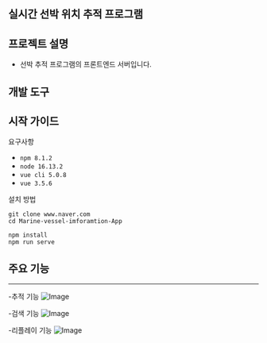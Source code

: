 ## 실시간 선박 위치 추적 프로그램


## 프로젝트 설명
- 선박 추적 프로그램의 프론트엔드 서버입니다.

## 개발 도구

## 시작 가이드
요구사항
- `npm 8.1.2`
- `node 16.13.2`
- `vue cli 5.0.8`
- `vue 3.5.6`

설치 방법
```
git clone www.naver.com  
cd Marine-vessel-imforamtion-App
```
```    
npm install
npm run serve
```

## 주요 기능
--------------------
-추적 기능
![Image](https://github.com/user-attachments/assets/088d9dbf-1b16-4827-9f1d-6a69e13e3a95)

-검색 기능
![Image](https://github.com/user-attachments/assets/186752a2-506e-426f-8f8b-899772e7682d)

-리플레이 기능
![Image](https://github.com/user-attachments/assets/03120119-992e-4074-a9aa-b8ab4cfb21a1)
